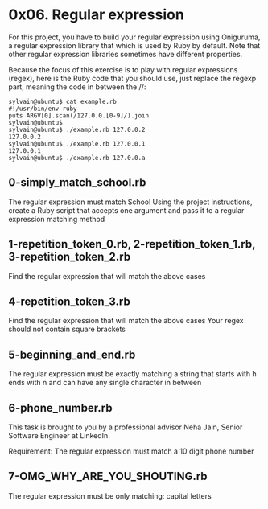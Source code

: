 # 0x06. Regular expression
For this project, you have to build your regular expression using Oniguruma, a regular expression library that which is used by Ruby by default. Note that other regular expression libraries sometimes have different properties.

Because the focus of this exercise is to play with regular expressions (regex), here is the Ruby code that you should use, just replace the regexp part, meaning the code in between the //:
```
sylvain@ubuntu$ cat example.rb
#!/usr/bin/env ruby
puts ARGV[0].scan(/127.0.0.[0-9]/).join
sylvain@ubuntu$
sylvain@ubuntu$ ./example.rb 127.0.0.2
127.0.0.2
sylvain@ubuntu$ ./example.rb 127.0.0.1
127.0.0.1
sylvain@ubuntu$ ./example.rb 127.0.0.a
```

## 0-simply_match_school.rb
The regular expression must match School
Using the project instructions, create a Ruby script that accepts one argument and pass it to a regular expression matching method

## 1-repetition_token_0.rb, 2-repetition_token_1.rb, 3-repetition_token_2.rb
Find the regular expression that will match the above cases

## 4-repetition_token_3.rb
Find the regular expression that will match the above cases
Your regex should not contain square brackets

## 5-beginning_and_end.rb
The regular expression must be exactly matching a string that starts with h ends with n and can have any single character in between

## 6-phone_number.rb
This task is brought to you by a professional advisor Neha Jain, Senior Software Engineer at LinkedIn.

Requirement:
The regular expression must match a 10 digit phone number

## 7-OMG_WHY_ARE_YOU_SHOUTING.rb
The regular expression must be only matching: capital letters
